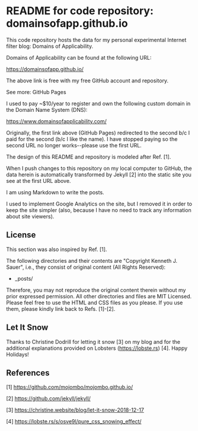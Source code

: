 # README for code repository: domainsofapp.github.io

This code repository hosts the data for my personal experimental Internet filter blog: Domains of Applicability.

Domains of Applicability can be found at the following URL:

https://domainsofapp.github.io/

The above link is free with my free GitHub account and repository.

See more: GitHub Pages

I used to pay ~$10/year to register and own the following custom domain in the Domain Name System (DNS):

https://www.domainsofapplicability.com/

Originally, the first link above (GitHub Pages) redirected to the second b/c I paid for the second (b/c I like the name). I have stopped paying so the second URL no longer works--please use the first URL.

The design of this README and repository is modeled after Ref. [1].

When I push changes to this repository on my local computer to GitHub, the data herein is automatically transformed by Jekyll [2] into the static site you see at the first URL above.

I am using Markdown to write the posts.

I used to implement Google Analytics on the site, but I removed it in order to keep the site simpler (also, because I have no need to track any information about site viewers).

## License

This section was also inspired by Ref. [1].

The following directories and their contents are "Copyright Kenneth J. Sauer", i.e., they consist of original content (All Rights Reserved):

* \_posts/

Therefore, you may not reproduce the original content therein without my prior expressed permission. All other directories and files are MIT Licensed. Please feel free to use the HTML and CSS files as you please. If you use them, please kindly link back to Refs. [1]-[2].

## Let It Snow

Thanks to Christine Dodrill for letting it snow [3] on my blog and for the additional explanations provided on Lobsters (https://lobste.rs) [4]. Happy Holidays!

## References

[1] https://github.com/mojombo/mojombo.github.io/

[2] https://github.com/jekyll/jekyll/

[3] https://christine.website/blog/let-it-snow-2018-12-17

[4] https://lobste.rs/s/osve9l/pure_css_snowing_effect/